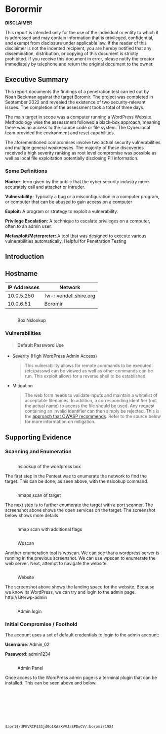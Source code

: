 # Borormir

**DISCLAIMER**

This report is intended only for the use of the individual or entity to which it is addressed and may contain information that is privileged, confidential, and exempt from disclosure under applicable law. If the reader of this disclaimer is not the indented recipient, you are hereby notified that any dissemination, distribution, or copying of this document is strictly prohibited. If you receive this document in error, please notify the creator immediately by telephone and return the original document to the owner.

## Executive Summary

This report documents the findings of a penetration test carried out by Noah Beckman against the target Boromir. The project was completed in September 2022 and revealed the existence of two security-relevant issues. The completion of the assessment took a total of three days.&#x20;

The main target in scope was a computer running a WordPress Website. Methodology wise the assessment followed a black-box approach, meaning there was no access to the source code or file system. The Cyber.local team provided the environment and reset capabilities.

The aforementioned compromises involve two actual security vulnerabilities and multiple general weaknesses. The majority of these discoveries received a high severity ranking as root level compromise was possible as well as local file exploitation potentially disclosing PII information.&#x20;

### Some Definitions

**Hacker**: term given by the public that the cyber security industry more accurately call and attacker or intruder.

**Vulnerability:** Typically a bug or a misconfiguration in a computer program, or computer that can be abused to gain access on a computer

**Exploit:** A program or strategy to exploit a vulnerability.&#x20;

**Privilege Escalation:** A technique to escalate privileges on a computer, often to an admin user.

**Metasploit/Meterpreter:** A tool that was designed to execute various vulnerabilities automatically. Helpful for Penetration Testing



## Introduction

## Hostname

| IP Addresses | Network                |
| ------------ | ---------------------- |
| 10.0.5.250   | fw-rivendell.shire.org |
| 10.0.6.51    | Boromir                |

<figure><img src="../.gitbook/assets/image (37).png" alt=""><figcaption><p>Box Nslookup</p></figcaption></figure>

### Vulnerabilities&#x20;

> #### Default Password Use

*   Severity (High WordPress Admin Access)

    > This vulnerability allows for remote commands to be executed. /etc/passwd can be viewed as well as other commands can be run. This exploit allows for a reverse shell to be established.
*   Mitigation

    > The web form needs to validate inputs and maintain a whitelist of acceptable filenames. In addition, a corresponding identifier (not the actual name) to access the file should be used. Any request containing an invalid identifier can then simply be rejected. This is the [approach that OWASP recommends](https://www.owasp.org/index.php/Testing\_for\_Remote\_File\_Inclusion). Refer to the source below for more information on mitigation.

## Supporting Evidence

### Scanning and Enumeration

<figure><img src="../.gitbook/assets/image (12).png" alt=""><figcaption><p>nslookup of the wordpress box</p></figcaption></figure>

The first step in the Pentest was to enumerate the network to find the target. This can be done, as seen above, with the nslookup command.&#x20;

<figure><img src="../.gitbook/assets/image (24).png" alt=""><figcaption><p>nmaps scan of target</p></figcaption></figure>

The next step is to further enumerate the target with a port scanner. The screenshot above shows the open services on the target. The screenshot below shows more details

<figure><img src="../.gitbook/assets/image (22).png" alt=""><figcaption><p>nmap scan with additional flags</p></figcaption></figure>

<figure><img src="../.gitbook/assets/image (18).png" alt=""><figcaption><p>Wpscan</p></figcaption></figure>

Another enumeration tool is wpscan. We can see that a wordpress server is running in the previous screenshot. We can use wpscan to enumerate the web server. Next, attempt to navigate the website.&#x20;

<figure><img src="../.gitbook/assets/image (4).png" alt=""><figcaption><p>Website</p></figcaption></figure>

The screenshot above shows the landing space for the website. Because we know its WordPress, we can try and login to the admin page. http://site/wp-admin

<figure><img src="../.gitbook/assets/image.png" alt=""><figcaption><p>Admin login</p></figcaption></figure>

### Initial Compromise / Foothold&#x20;

The account uses a set of default credentials to login to the admin account:

**Username**: Admin\_02

**Password**: admin1234

<figure><img src="../.gitbook/assets/image (3).png" alt=""><figcaption><p>Admin Panel</p></figcaption></figure>

Once access to the WordPress admin page is a terminal plugin that can be installed. This can be seen above and below.&#x20;

<figure><img src="../.gitbook/assets/image (13).png" alt=""><figcaption></figcaption></figure>

<figure><img src="../.gitbook/assets/image (30).png" alt=""><figcaption></figcaption></figure>

<figure><img src="../.gitbook/assets/image (44).png" alt=""><figcaption></figcaption></figure>

<figure><img src="../.gitbook/assets/image (6).png" alt=""><figcaption></figcaption></figure>

<figure><img src="../.gitbook/assets/image (33).png" alt=""><figcaption></figcaption></figure>

<figure><img src="../.gitbook/assets/image (40).png" alt=""><figcaption></figcaption></figure>

<figure><img src="../.gitbook/assets/image (15).png" alt=""><figcaption></figcaption></figure>

<figure><img src="../.gitbook/assets/image (38).png" alt=""><figcaption></figcaption></figure>

```
$apr1$/dPEVRIP$33jd0o1KAzXVVJaSPDwCV/:boromir1984
```

<figure><img src="../.gitbook/assets/image (17).png" alt=""><figcaption></figcaption></figure>
